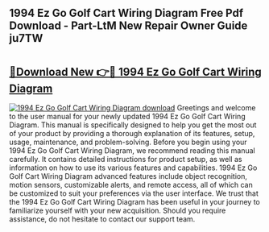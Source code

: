## 1994 Ez Go Golf Cart Wiring Diagram Free Pdf Download - Part-LtM New Repair Owner Guide ju7TW

# <h2><a href="http://dfhrvym.blite.top/?on=1994+Ez+Go+Golf+Cart+Wiring+Diagram">🔗Download New 👉🔴 1994 Ez Go Golf Cart Wiring Diagram</a></h2>

[![1994 Ez Go Golf Cart Wiring Diagram download](https://i.imgur.com/lujVjoI.png)](http://dfhrvym.blite.top/?on=1994+Ez+Go+Golf+Cart+Wiring+Diagram)
Greetings and welcome to the user manual for your newly updated 1994 Ez Go Golf Cart Wiring Diagram. This manual is specifically designed to help you get the most out of your product by providing a thorough explanation of its features, setup, usage, maintenance, and problem-solving. Before you begin using your 1994 Ez Go Golf Cart Wiring Diagram, we recommend reading this manual carefully. It contains detailed instructions for product setup, as well as information on how to use its various features and capabilities. 1994 Ez Go Golf Cart Wiring Diagram advanced features include object recognition, motion sensors, customizable alerts, and remote access, all of which can be customized to suit your preferences via the user interface. We trust that the 1994 Ez Go Golf Cart Wiring Diagram has been useful in your journey to familiarize yourself with your new acquisition. Should you require assistance, do not hesitate to contact our support team.
